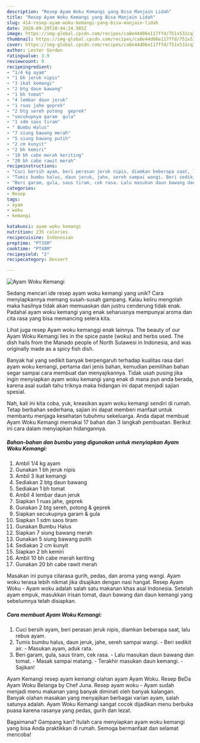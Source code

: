 ```yaml
---
description: "Resep Ayam Woku Kemangi yang Bisa Manjain Lidah"
title: "Resep Ayam Woku Kemangi yang Bisa Manjain Lidah"
slug: 414-resep-ayam-woku-kemangi-yang-bisa-manjain-lidah
date: 2020-09-29T20:44:24.985Z
image: https://img-global.cpcdn.com/recipes/ca8e44d06e117ffd/751x532cq70/ayam-woku-kemangi-foto-resep-utama.jpg
thumbnail: https://img-global.cpcdn.com/recipes/ca8e44d06e117ffd/751x532cq70/ayam-woku-kemangi-foto-resep-utama.jpg
cover: https://img-global.cpcdn.com/recipes/ca8e44d06e117ffd/751x532cq70/ayam-woku-kemangi-foto-resep-utama.jpg
author: Lester Gordon
ratingvalue: 3.9
reviewcount: 9
recipeingredient:
- "1/4 kg ayam"
- "1 bh jeruk nipis"
- "3 ikat kemangi"
- "2 btg daun bawang"
- "1 bh tomat"
- "4 lembar daun jeruk"
- "1 ruas jahe geprek"
- "2 btg sereh potong  geprek"
- "secukupnya garam  gula"
- "1 sdm saos tiram"
- " Bumbu Halus"
- "7 siung bawang merah"
- "5 siung bawang putih"
- "2 cm kunyit"
- "2 bh kemiri"
- "10 bh cabe merah keriting"
- "20 bh cabe rawit merah"
recipeinstructions:
- "Cuci bersih ayam, beri perasan jeruk nipis, diamkan beberapa saat, lalu rebus ayam."
- "Tumis bumbu halus, daun jeruk, jahe, sereh sampai wangi. Beri sedikit air. Masukan ayam, aduk rata."
- "Beri garam, gula, saus tiram, cek rasa. Lalu masukan daun bawang dan tomat. Masak sampai matang. Terakhir masukan daun kemangi. Sajikan!"
categories:
- Resep
tags:
- ayam
- woku
- kemangi

katakunci: ayam woku kemangi 
nutrition: 235 calories
recipecuisine: Indonesian
preptime: "PT35M"
cooktime: "PT48M"
recipeyield: "2"
recipecategory: Dessert

---
```



![Ayam Woku Kemangi](https://img-global.cpcdn.com/recipes/ca8e44d06e117ffd/751x532cq70/ayam-woku-kemangi-foto-resep-utama.jpg)

Sedang mencari ide resep ayam woku kemangi yang unik? Cara menyiapkannya memang susah-susah gampang. Kalau keliru mengolah maka hasilnya tidak akan memuaskan dan justru cenderung tidak enak. Padahal ayam woku kemangi yang enak seharusnya mempunyai aroma dan cita rasa yang bisa memancing selera kita.

Lihat juga resep Ayam woku kemanggi enak lainnya. The beauty of our Ayam Woku Kemangi lies in the spice paste (woku) and herbs used. The dish hails from the Manado people of North Sulawesi in Indonesia, and was originally made as a spicy fish dish.

Banyak hal yang sedikit banyak berpengaruh terhadap kualitas rasa dari ayam woku kemangi, pertama dari jenis bahan, kemudian pemilihan bahan segar sampai cara membuat dan menyajikannya. Tidak usah pusing jika ingin menyiapkan ayam woku kemangi yang enak di mana pun anda berada, karena asal sudah tahu triknya maka hidangan ini dapat menjadi sajian spesial.


Nah, kali ini kita coba, yuk, kreasikan ayam woku kemangi sendiri di rumah. Tetap berbahan sederhana, sajian ini dapat memberi manfaat untuk membantu menjaga kesehatan tubuhmu sekeluarga. Anda dapat membuat Ayam Woku Kemangi memakai 17 bahan dan 3 langkah pembuatan. Berikut ini cara dalam menyiapkan hidangannya.

<!--inarticleads1-->

##### Bahan-bahan dan bumbu yang digunakan untuk menyiapkan Ayam Woku Kemangi:

1. Ambil 1/4 kg ayam
1. Gunakan 1 bh jeruk nipis
1. Ambil 3 ikat kemangi
1. Sediakan 2 btg daun bawang
1. Sediakan 1 bh tomat
1. Ambil 4 lembar daun jeruk
1. Siapkan 1 ruas jahe, geprek
1. Gunakan 2 btg sereh, potong &amp; geprek
1. Siapkan secukupnya garam &amp; gula
1. Siapkan 1 sdm saos tiram
1. Gunakan  Bumbu Halus
1. Siapkan 7 siung bawang merah
1. Gunakan 5 siung bawang putih
1. Sediakan 2 cm kunyit
1. Siapkan 2 bh kemiri
1. Ambil 10 bh cabe merah keriting
1. Gunakan 20 bh cabe rawit merah


Masakan ini punya citarasa gurih, pedas, dan aroma yang wangi. Ayam woku terasa lebih nikmat jika disajikan dengan nasi hangat. Resep Ayam Woku - Ayam woku adalah salah satu makanan khas asal Indonesia. Setelah ayam empuk, masukkan irisan tomat, daun bawang dan daun kemangi yang sebelumnya telah disiapkan. 

<!--inarticleads2-->

##### Cara membuat Ayam Woku Kemangi:

1. Cuci bersih ayam, beri perasan jeruk nipis, diamkan beberapa saat, lalu rebus ayam.
1. Tumis bumbu halus, daun jeruk, jahe, sereh sampai wangi. - Beri sedikit air. - Masukan ayam, aduk rata.
1. Beri garam, gula, saus tiram, cek rasa. - Lalu masukan daun bawang dan tomat. - Masak sampai matang. - Terakhir masukan daun kemangi. - Sajikan!


Ayam Kemangi resep ayam kemangi olahan ayam Ayam Woku. Resep BeDa Ayam Woku Belanga by Chef Juna. Resep ayam woku - Ayam sudah menjadi menu makanan yang banyak diminati oleh banyak kalangan. Banyak olahan masakan yang menyajikan berbagai varian ayam, salah satunya adalah. Ayam Woku Kemangi sangat cocok dijadikan menu berbuka puasa karena rasanya yang pedas, gurih dan lezat. 

Bagaimana? Gampang kan? Itulah cara menyiapkan ayam woku kemangi yang bisa Anda praktikkan di rumah. Semoga bermanfaat dan selamat mencoba!

